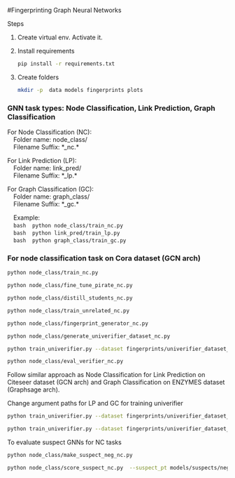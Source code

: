 #Fingerprinting Graph Neural Networks

Steps

1. Create virtual env. Activate it.
2. Install requirements
   ```bash
   pip install -r requirements.txt
   ```
3. Create folders

   ```bash
   mkdir -p  data models fingerprints plots
   ```

### GNN task types: Node Classification, Link Prediction, Graph Classification

For Node Classification (NC): \
 &emsp;Folder name: node_class/ \
 &emsp;Filename Suffix: \*\_nc.\*

For Link Prediction (LP): \
 &emsp;Folder name: link_pred/ \
 &emsp;Filename Suffix: \*\_lp.\*

For Graph Classification (GC): \
 &emsp;Folder name: graph_class/ \
 &emsp;Filename Suffix: \*\_gc.\*

&emsp;Example: \
 &emsp;`bash 
    python node_class/train_nc.py ` \
 &emsp;`bash 
    python link_pred/train_lp.py ` \
 &emsp;`bash 
    python graph_class/train_gc.py `

### For node classification task on Cora dataset (GCN arch)

```bash
python node_class/train_nc.py
```

```bash
python node_class/fine_tune_pirate_nc.py
```

```bash
python node_class/distill_students_nc.py
```

```bash
python node_class/train_unrelated_nc.py
```

```bash
python node_class/fingerprint_generator_nc.py
```

```bash
python node_class/generate_univerifier_dataset_nc.py
```

```bash
python train_univerifier.py --dataset fingerprints/univerifier_dataset_nc.pt --fingerprints_path fingerprints/fingerprints_nc.pt --out fingerprints/univerifier_nc.pt
```

```bash
python node_class/eval_verifier_nc.py
```

Follow similar approach as Node Classification for Link Prediction on Citeseer dataset (GCN arch) and Graph Classification on ENZYMES dataset (Graphsage arch).

Change argument paths for LP and GC for training univerifier

```bash
python train_univerifier.py --dataset fingerprints/univerifier_dataset_lp.pt --fingerprints_path fingerprints/fingerprints_lp.pt --out fingerprints/univerifier_lp.pt
```

```bash
python train_univerifier.py --dataset fingerprints/univerifier_dataset_gc.pt --fingerprints_path fingerprints/fingerprints_gc.pt --out fingerprints/univerifier_gc.pt
```

To evaluate suspect GNNs for NC tasks
 ```bash
 python node_class/make_suspect_neg_nc.py
 ```
 ```bash
 python node_class/score_suspect_nc.py  --suspect_pt models/suspects/neg_nc_seed9999.pt  --suspect_meta models/suspects/neg_nc_seed9999.json
 ```

